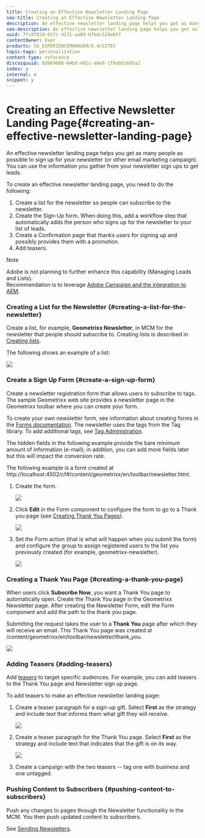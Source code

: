 ```yaml
---
title: Creating an Effective Newsletter Landing Page
seo-title: Creating an Effective Newsletter Landing Page
description: An effective newsletter landing page helps you get as many people as possible to sign up for your newsletter (or other email marketing campaign). You can use the information you gather from your newsletter sign ups to get leads.
seo-description: An effective newsletter landing page helps you get as many people as possible to sign up for your newsletter (or other email marketing campaign). You can use the information you gather from your newsletter sign ups to get leads.
uuid: 7fc0f02d-81fc-4131-aa89-bfbdc524ab5f
contentOwner: User
products: SG_EXPERIENCEMANAGER/6.4/SITES
topic-tags: personalization
content-type: reference
discoiquuid: 8d969086-04bd-401c-a8e9-1f0abb1695a2
index: y
internal: n
snippet: y
---
```


# Creating an Effective Newsletter Landing Page{#creating-an-effective-newsletter-landing-page}

<!--
Comment Type: remark
Last Modified By: unknown unknown (ims-author-77F410094CD97C4F0A746C1B@AdobeID)
Last Modified Date: 2017-11-30T05:06:53.354-0500
<p>Update for we.retail.</p>
-->

An effective newsletter landing page helps you get as many people as possible to sign up for your newsletter (or other email marketing campaign). You can use the information you gather from your newsletter sign ups to get leads.

To create an effective newsletter landing page, you need to do the following:

1. Create a list for the newsletter so people can subscribe to the newsletter.
1. Create the Sign-Up form. When doing this, add a workflow step that automatically adds the person who signs up for the newsletter to your list of leads.
1. Create a Confirmation page that thanks users for signing up and possibly provides them with a promotion.
1. Add teasers.

>[!NOTE]
>
>Adobe is not planning to further enhance this capability (Managing Leads and Lists).  
>Recommendation is to leverage [Adobe Campaign and the integration to AEM](../../../sites/administering/using/campaign.md).

### Creating a List for the Newsletter {#creating-a-list-for-the-newsletter}

Create a list, for example, **Geometrixx Newsletter**, in MCM for the newsletter that people should subscribe to. Creating lists is described in [Creating lists](../../../sites/classic-ui-authoring/using/classic-personalization-campaigns.md#creatingnewlists).

The following shows an example of a list:

![](assets/mcm_listcreate.png) 

### Create a Sign Up Form {#create-a-sign-up-form}

Create a newsletter registration form that allows users to subscribe to tags. The sample Geometrixx web site provides a newsletter page in the Geometrixx toolbar where you can create your form.

To create your own newsletter form, see information about creating forms in the [Forms documentation](../../../sites/authoring/using/default-components.md#form). The newsletter uses the tags from the Tag library. To add additional tags, see [Tag Administration](../../../sites/authoring/using/tags.md#tagadministration).

The hidden fields in the following example provide the bare minimum amount of information (e-mail); in addition, you can add more fields later but this will impact the conversion rate.

The following example is a form created at http://localhost:4502/cf#/content/geometrixx/en/toolbar/newsletter.html.

1. Create the form.

   ![](assets/mcm_newsletterpage.png)

1. Click **Edit** in the Form component to configure the form to go to a Thank you page (see [Creating Thank You Pages](#creatingathankyoupage)).

   ![](assets/dc_formstart_thankyou.png)

1. Set the Form action (that is what will happen when you submit the form) and configure the group to assign registered users to the list you previously created (for example, geometrixx-newsletter).

   ![](assets/dc_formstart_thankyouadvanced.png)

### Creating a Thank You Page {#creating-a-thank-you-page}

When users click **Subscribe Now**, you want a Thank You page to automatically open. Create the Thank You page in the Geometrixx Newsletter page. After creating the Newsletter Form, edit the Form component and add the path to the thank you page.

Submitting the request takes the user to a **Thank You** page after which they will receive an email. This Thank You page was created at /content/geometrixx/en/toolbar/newsletter/thank_you.

![](assets/mcm_newsletter_thankyoupage.png) 

### Adding Teasers {#adding-teasers}

Add [teasers](../../../sites/classic-ui-authoring/using/classic-personalization-campaigns.md#teasers) to target specific audiences. For example, you can add teasers to the Thank You page and Newsletter sign up page.

To add teasers to make an effective newsletter landing page:

1. Create a teaser paragraph for a sign-up gift. Select **First** as the strategy and include text that informs them what gift they will receive.

   ![](assets/dc_teaser_thankyou.png)

1. Create a teaser paragraph for the Thank You page. Select **First** as the strategy and include text that indicates that the gift is on its way.

   ![](assets/chlimage_1-162.png)

1. Create a campaign with the two teasers -- tag one with business and one untagged.

### Pushing Content to Subscribers {#pushing-content-to-subscribers}

Push any changes to pages through the Newsletter functionality in the MCM. You then push updated content to subscribers.

See [Sending Newsletters](../../../sites/classic-ui-authoring/using/classic-personalization-campaigns.md#newsletters).
